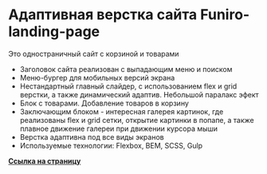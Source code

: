 # Адаптивная верстка сайта Funiro-landing-page

  
Это одностраничный сайт с корзиной и товарами

- Заголовок сайта реализован с выпадающим меню и поиском 
- Меню-бургер для мобильных версий экрана 
- Нестандартный главный слайдер, с использованием flex и grid верстки, а также динамический адаптив. Небольшой паралакс эфект
- Блок с товарами. Добавление товаров в корзину
- Заключающим блоком - интересная галерея картинок, где реализованы flex и grid сетки, открытие картинки в попапе, а также плавное движение галереи при движении курсора мыши 
- Верстка адаптивна под все виды экранов
- Используемые технологии: Flexbox, BEM, SCSS, Gulp 
   
 **[Ссылка на страницу](https://aleksryz.github.io/Funiro-landing-page/)**  
